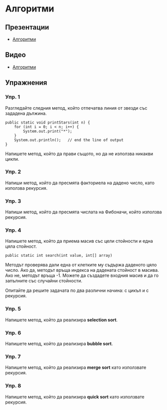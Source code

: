 # Алгоритми

## Презентации
* [Алгоритми](https://drive.google.com/file/d/1EvLqMbobKya-GC99_VxwqyZpt6RmZALj/view?usp=sharing)

## Видео
* [Алгоритми](https://drive.google.com/file/d/16lIqPjNM9fMs8YZlQyHiXWhvkKNHhoBu/view?usp=sharing)

## Упражнения

### Упр. 1
Разгледайте следния метод, който отпечатва линия от звезди със зададена дължина. 
~~~
public static void printStars(int n) {
    for (int i = 0; i < n; i++) {
        System.out.print("*");
    }
    System.out.println();   // end the line of output
}
~~~
Напишете метод, който да прави същото, но да не използва никакви цикли.

### Упр. 2
Напиши метод, който да пресмята факториела на дадено число, като използва рекурсия.

### Упр. 3
Напиши метод, който да пресмята числата на Фибоначи, който използва рекурсия. 

### Упр. 4
Напишете метод, който да приема масив със цели стойности и една цяла стойност. 
~~~
public static int search(int value, int[] array)
~~~
Методът проверява дали една от клетките му съдържа даденото цяло число. Ако да, методът връща индекса на дадената стойност в масива. Ако не, методът връща -1. Можете да създадете входния масив и да го запълните със случайни стойности.

Опитайте да решите задачата по два различни начина: с цикъл и с рекурсия. 

### Упр. 5
Напишете метод, който да реализира **selection sort**. 


### Упр. 6
Напишете метод, който да реализира **bubble sort**.


### Упр. 7
Напишете метод, който да реализира **merge sort** като използвате рекурсия.  


### Упр. 8
Напишете метод, който да реализира **quick sort** като използвате рекурсия. 